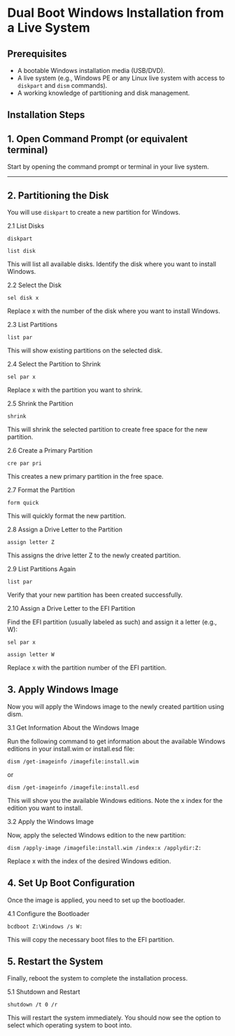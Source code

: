 # Dual Boot Windows Installation from a Live System

## Prerequisites
- A bootable Windows installation media (USB/DVD).
- A live system (e.g., Windows PE or any Linux live system with access to `diskpart` and `dism` commands).
- A working knowledge of partitioning and disk management.

## Installation Steps

## 1. Open Command Prompt (or equivalent terminal)

Start by opening the command prompt or terminal in your live system.

---

## 2. Partitioning the Disk

You will use `diskpart` to create a new partition for Windows.

2.1 List Disks

`diskpart`

`list disk`

This will list all available disks. Identify the disk where you want to install Windows.

2.2 Select the Disk

`sel disk x`

Replace x with the number of the disk where you want to install Windows.

2.3 List Partitions

`list par`

This will show existing partitions on the selected disk.

2.4 Select the Partition to Shrink

`sel par x`

Replace x with the partition you want to shrink.

2.5 Shrink the Partition

`shrink`

This will shrink the selected partition to create free space for the new partition.

2.6 Create a Primary Partition

`cre par pri`

This creates a new primary partition in the free space.

2.7 Format the Partition

`form quick`

This will quickly format the new partition.

2.8 Assign a Drive Letter to the Partition

`assign letter Z`

This assigns the drive letter Z to the newly created partition.

2.9 List Partitions Again

`list par`

Verify that your new partition has been created successfully.

2.10 Assign a Drive Letter to the EFI Partition

Find the EFI partition (usually labeled as such) and assign it a letter (e.g., W):

`sel par x`

`assign letter W`

Replace x with the partition number of the EFI partition.

## 3. Apply Windows Image

Now you will apply the Windows image to the newly created partition using dism.

3.1 Get Information About the Windows Image

Run the following command to get information about the available Windows editions in your install.wim or install.esd file:

`dism /get-imageinfo /imagefile:install.wim`

or

`dism /get-imageinfo /imagefile:install.esd`

This will show you the available Windows editions. Note the x index for the edition you want to install.

3.2 Apply the Windows Image

Now, apply the selected Windows edition to the new partition:

`dism /apply-image /imagefile:install.wim /index:x /applydir:Z:`

Replace x with the index of the desired Windows edition.

## 4. Set Up Boot Configuration

Once the image is applied, you need to set up the bootloader.

4.1 Configure the Bootloader

`bcdboot Z:\Windows /s W:`

This will copy the necessary boot files to the EFI partition.

## 5. Restart the System

Finally, reboot the system to complete the installation process.

5.1 Shutdown and Restart

`shutdown /t 0 /r`

This will restart the system immediately. You should now see the option to select which operating system to boot into.
